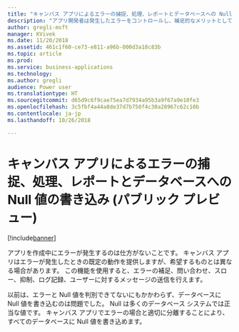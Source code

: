 ```yaml
---
title: "キャンバス アプリによるエラーの捕捉、処理、レポートとデータベースへの Null 値の書き込み"
description: "アプリ開発者は発生したエラーをコントロールし、補足的なメリットとして Null 値を書き込めます。"
author: gregli-msft
manager: KVivek
ms.date: 11/20/2018
ms.assetid: 461c1f60-ce73-e811-a96b-000d3a18c83b
ms.topic: article
ms.prod: 
ms.service: business-applications
ms.technology: 
ms.author: gregli
audience: Power user
ms.translationtype: HT
ms.sourcegitcommit: d65d9c6f9cae75ea7d7934a95b3a9f67a9e10fe3
ms.openlocfilehash: 3c5fbf4a44a8de37d7b750f4c30a28967c62c10b
ms.contentlocale: ja-jp
ms.lasthandoff: 10/26/2018

---
```

# <a name="catch-handle-and-report-errors-and-write-null-values-to-databases-with-canvas-apps-public-preview"></a>キャンバス アプリによるエラーの捕捉、処理、レポートとデータベースへの Null 値の書き込み (パブリック プレビュー)


[!include[banner](../../includes/banner.md)]

アプリを作成中にエラーが発生するのは仕方がないことです。 キャンバス アプリはエラーが発生したときの既定の動作を提供しますが、希望するものとは異なる場合があります。 この機能を使用すると、エラーの補足、問い合わせ、スロー、抑制、ログ記録、ユーザーに対するメッセージの送信を行えます。

以前は、エラーと Null 値を判別できてないにもかかわらず、データベースに Null 値を書き込むのは問題でした。 Null は多くのデータベース システムでは正当な値です。 キャンバス アプリでエラーの場合と適切に分離することにより、すべてのデータベースに Null 値を書き込めます。

